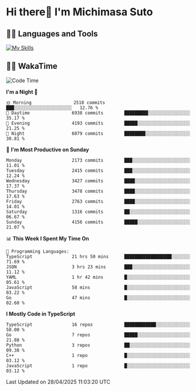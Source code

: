 # Hi there👋 I'm Michimasa Suto

## 🧑‍💻 Languages and Tools
[![My Skills](https://skillicons.dev/icons?i=ts,nextjs,react,go,python,aws)](https://skillicons.dev)

<!--
**Suto-Michimasa/Suto-Michimasa** is a ✨ _special_ ✨ repository because its `README.md` (this file) appears on your GitHub profile.

Here are some ideas to get you started:

- 🔭 I’m currently working on ...
- 🌱 I’m currently learning ...
- 👯 I’m looking to collaborate on ...
- 🤔 I’m looking for help with ...
- 💬 Ask me about ...
- 📫 How to reach me: ...
- 😄 Pronouns: ...
- ⚡ Fun fact: ...
-->
<!--
## 💎 Github Stats

<div>
  <img height="170" align="left" src="https://github-readme-stats.vercel.app/api?username=Suto-michimasa&count_private=true&show_icons=true&theme=dark" />
  <img height="170" src="https://github-readme-stats.vercel.app/api/top-langs/?username=Suto-michimasa&langs_count=8&layout=compact&theme=dark" />
</div>
-->
<!-- ## 🏆 GitHub Profile Trophy

<img width="800" src="https://github-profile-trophy.vercel.app/?username=Suto-michimasa&theme=onedark&no-frame=true"/>
 -->

## 🧑‍💻 WakaTime
<!--START_SECTION:waka-->
![Code Time](http://img.shields.io/badge/Code%20Time-745%20hrs%201%20min-blue)

**I'm a Night 🦉** 

```text
🌞 Morning                2518 commits        ███░░░░░░░░░░░░░░░░░░░░░░   12.76 % 
🌆 Daytime                6938 commits        █████████░░░░░░░░░░░░░░░░   35.17 % 
🌃 Evening                4193 commits        █████░░░░░░░░░░░░░░░░░░░░   21.25 % 
🌙 Night                  6079 commits        ████████░░░░░░░░░░░░░░░░░   30.81 % 
```
📅 **I'm Most Productive on Sunday** 

```text
Monday                   2173 commits        ███░░░░░░░░░░░░░░░░░░░░░░   11.01 % 
Tuesday                  2415 commits        ███░░░░░░░░░░░░░░░░░░░░░░   12.24 % 
Wednesday                3427 commits        ████░░░░░░░░░░░░░░░░░░░░░   17.37 % 
Thursday                 3478 commits        ████░░░░░░░░░░░░░░░░░░░░░   17.63 % 
Friday                   2763 commits        ████░░░░░░░░░░░░░░░░░░░░░   14.01 % 
Saturday                 1316 commits        ██░░░░░░░░░░░░░░░░░░░░░░░   06.67 % 
Sunday                   4156 commits        █████░░░░░░░░░░░░░░░░░░░░   21.07 % 
```


📊 **This Week I Spent My Time On** 

```text
💬 Programming Languages: 
TypeScript               21 hrs 50 mins      ██████████████████░░░░░░░   71.69 % 
JSON                     3 hrs 23 mins       ███░░░░░░░░░░░░░░░░░░░░░░   11.12 % 
YAML                     1 hr 42 mins        █░░░░░░░░░░░░░░░░░░░░░░░░   05.61 % 
JavaScript               58 mins             █░░░░░░░░░░░░░░░░░░░░░░░░   03.22 % 
Go                       47 mins             █░░░░░░░░░░░░░░░░░░░░░░░░   02.60 % 
```

**I Mostly Code in TypeScript** 

```text
TypeScript               16 repos            ████████████░░░░░░░░░░░░░   50.00 % 
Go                       7 repos             █████░░░░░░░░░░░░░░░░░░░░   21.88 % 
Python                   3 repos             ██░░░░░░░░░░░░░░░░░░░░░░░   09.38 % 
C++                      1 repo              █░░░░░░░░░░░░░░░░░░░░░░░░   03.12 % 
JavaScript               1 repo              █░░░░░░░░░░░░░░░░░░░░░░░░   03.12 % 
```




 Last Updated on 28/04/2025 11:03:20 UTC
<!--END_SECTION:waka-->
